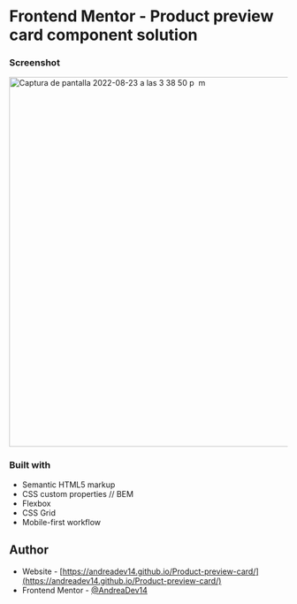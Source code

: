 # Frontend Mentor - Product preview card component solution



### Screenshot
<img width="669" alt="Captura de pantalla 2022-08-23 a las 3 38 50 p  m" src="https://user-images.githubusercontent.com/108431169/186237891-bf683367-cabf-4a85-ac57-d4693c060bfe.png">


### Built with

- Semantic HTML5 markup
- CSS custom properties // BEM 
- Flexbox
- CSS Grid
- Mobile-first workflow

## Author

- Website - [https://andreadev14.github.io/Product-preview-card/](https://andreadev14.github.io/Product-preview-card/)
- Frontend Mentor - [@AndreaDev14](https://www.frontendmentor.io/profile/AndreaDev14)

